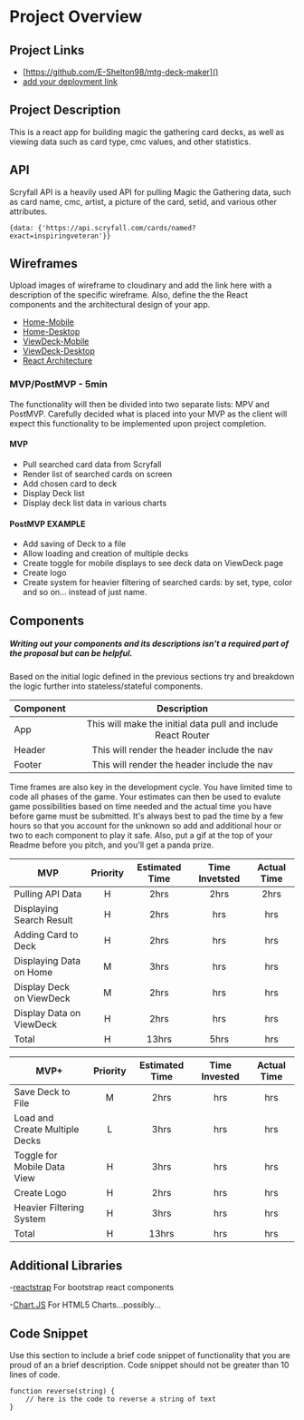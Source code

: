 # Project Overview

## Project Links

- [https://github.com/E-Shelton98/mtg-deck-maker]()
- [add your deployment link]()

## Project Description

This is a react app for building magic the gathering card decks, as well as viewing data such as card type, cmc values, and other statistics.

## API

Scryfall API is a heavily used API for pulling Magic the Gathering data, such as card name, cmc, artist, a picture of the card, setid, and various other attributes.

```
{data: {'https://api.scryfall.com/cards/named?exact=inspiringveteran'}}
```

## Wireframes

Upload images of wireframe to cloudinary and add the link here with a description of the specific wireframe. Also, define the the React components and the architectural design of your app.

- [Home-Mobile](https://res.cloudinary.com/dm5cjaisp/image/upload/v1601658160/mtg-deck-maker:Home-Mobile.png)
- [Home-Desktop](https://res.cloudinary.com/dm5cjaisp/image/upload/v1601658147/mtg-deck-maker:Home-Desktop.png)
- [ViewDeck-Mobile](https://res.cloudinary.com/dm5cjaisp/image/upload/v1601658140/mtg-deck-maker:ViewDeck-Mobile.png)
- [ViewDeck-Desktop](https://res.cloudinary.com/dm5cjaisp/image/upload/v1601658132/mtg-deck-maker:ViewDeck-Desktop.png)
- [React Architecture](https://lucid.app/invitations/accept/0d4081c5-f3b9-4680-94be-dfcc72aaf43b)

### MVP/PostMVP - 5min

The functionality will then be divided into two separate lists: MPV and PostMVP. Carefully decided what is placed into your MVP as the client will expect this functionality to be implemented upon project completion.

#### MVP

- Pull searched card data from Scryfall
- Render list of searched cards on screen
- Add chosen card to deck
- Display Deck list
- Display deck list data in various charts

#### PostMVP EXAMPLE

- Add saving of Deck to a file
- Allow loading and creation of multiple decks
- Create toggle for mobile displays to see deck data on ViewDeck page
- Create logo
- Create system for heavier filtering of searched cards: by set, type, color and so on... instead of just name.

## Components

##### Writing out your components and its descriptions isn't a required part of the proposal but can be helpful.

Based on the initial logic defined in the previous sections try and breakdown the logic further into stateless/stateful components.

| Component |                          Description                          |
| --------- | :-----------------------------------------------------------: |
| App       | This will make the initial data pull and include React Router |
| Header    |          This will render the header include the nav          |
| Footer    |          This will render the header include the nav          |

Time frames are also key in the development cycle. You have limited time to code all phases of the game. Your estimates can then be used to evalute game possibilities based on time needed and the actual time you have before game must be submitted. It's always best to pad the time by a few hours so that you account for the unknown so add and additional hour or two to each component to play it safe. Also, put a gif at the top of your Readme before you pitch, and you'll get a panda prize.

| MVP                      | Priority | Estimated Time | Time Invetsted | Actual Time |
| ------------------------ | :------: | :------------: | :------------: | :---------: |
| Pulling API Data         |    H     |      2hrs      |      2hrs      |    2hrs     |
| Displaying Search Result |    H     |      2hrs      |      hrs       |     hrs     |
| Adding Card to Deck      |    H     |      2hrs      |      hrs       |     hrs     |
| Displaying Data on Home  |    M     |      3hrs      |      hrs       |     hrs     |
| Display Deck on ViewDeck |    M     |      2hrs      |      hrs       |     hrs     |
| Display Data on ViewDeck |    H     |      2hrs      |      hrs       |     hrs     |
| Total                    |    H     |     13hrs      |      5hrs      |     hrs     |

| MVP+                           | Priority | Estimated Time | Time Invested | Actual Time |
| ------------------------------ | :------: | :------------: | :-----------: | :---------: |
| Save Deck to File              |    M     |      2hrs      |      hrs      |     hrs     |
| Load and Create Multiple Decks |    L     |      3hrs      |      hrs      |     hrs     |
| Toggle for Mobile Data View    |    H     |      3hrs      |      hrs      |     hrs     |
| Create Logo                    |    H     |      2hrs      |      hrs      |     hrs     |
| Heavier Filtering System       |    H     |      3hrs      |      hrs      |     hrs     |
| Total                          |    H     |     13hrs      |      hrs      |     hrs     |

## Additional Libraries

-[reactstrap](https://reactstrap.github.io/)
For bootstrap react components

-[Chart.JS](https://www.chartjs.org/)
For HTML5 Charts...possibly...

## Code Snippet

Use this section to include a brief code snippet of functionality that you are proud of an a brief description. Code snippet should not be greater than 10 lines of code.

```
function reverse(string) {
	// here is the code to reverse a string of text
}
```
